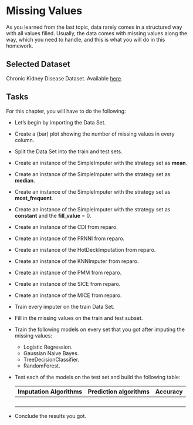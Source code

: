 # Missing Values

As you learned from the last topic, data rarely comes in a structured way with all values filled. Usually, the data comes with missing values along the way, which you need to handle, and this is what you will do in this homework.

## Selected Dataset

Chronic Kidney Disease Dataset. Available [here](https://bit.ly/3UejZKK).

## Tasks

For this chapter, you will have to do the following:

- Let’s begin by importing the Data Set.
- Create a (bar) plot showing the number of missing values in every column.
- Split the Data Set into the train and test sets.
- Create an instance of the SimpleImputer with the strategy set as **mean**.
- Create an instance of the SimpleImputer with the strategy set as **median**.
- Create an instance of the SimpleImputer with the strategy set as **most_frequent**.
- Create an instance of the SimpleImputer with the strategy set as **constant** and the **fill_value** = 0.
- Create an instance of the CDI from reparo.
- Create an instance of the FRNNI from reparo.
- Create an instance of the HotDeckImputation from reparo.
- Create an instance of the KNNImputer from reparo.
- Create an instance of the PMM from reparo.
- Create an instance of the SICE from reparo.
- Create an instance of the MICE from reparo.
- Train every imputer on the train Data Set.
- Fill in the missing values on the train and test subset.
- Train the following models on every set that you got after imputing the missing values:
  - Logistic Regression.
  - Gaussian Naive Bayes.
  - TreeDecisionClassifier.
  - RandomForest.
- Test each of the models on the test set and build the following table:

  | Imputation Algorithms | Prediction algorithms | Accuracy |
  | --------------------- | --------------------- | -------- |
  | ‎                     |                       |          |

- Conclude the results you got.
